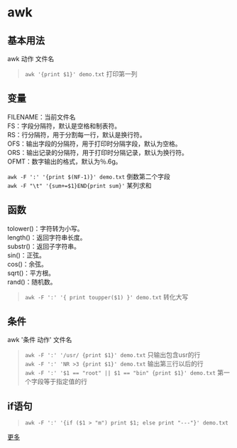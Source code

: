 # awk  
  
## 基本用法  

awk 动作 文件名  
  
> `awk '{print $1}' demo.txt`  打印第一列  
  
## 变量  

FILENAME：当前文件名  
FS：字段分隔符，默认是空格和制表符。  
RS：行分隔符，用于分割每一行，默认是换行符。  
OFS：输出字段的分隔符，用于打印时分隔字段，默认为空格。  
ORS：输出记录的分隔符，用于打印时分隔记录，默认为换行符。  
OFMT：数字输出的格式，默认为％.6g。  
  
`awk -F ':' '{print $(NF-1)}' demo.txt`  倒数第二个字段  
`awk -F "\t" '{sum+=$1}END{print sum}'`  某列求和
  
## 函数  

tolower()：字符转为小写。  
length()：返回字符串长度。  
substr()：返回子字符串。  
sin()：正弦。  
cos()：余弦。  
sqrt()：平方根。  
rand()：随机数。  
  
> `awk -F ':' '{ print toupper($1) }' demo.txt`  转化大写  
  
## 条件  

awk '条件 动作' 文件名  

> `awk -F ':' '/usr/ {print $1}' demo.txt`  只输出包含usr的行  
> `awk -F ':' 'NR >3 {print $1}' demo.txt`  输出第三行以后的行  
> `awk -F ':' '$1 == "root" || $1 == "bin" {print $1}' demo.txt`  第一个字段等于指定值的行  
  
## if语句  

> `awk -F ':' '{if ($1 > "m") print $1; else print "---"}' demo.txt`  

[更多](ref/awk.md)
